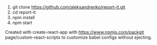 1. git clone https://github.com/aleksandrenko/report-it.git
2. cd report-it
3. npm install
4. npm start

Created with create-react-app with https://www.npmjs.com/packgit page/custom-react-scripts to customize babel configs without ejecting.